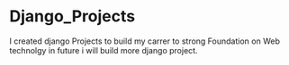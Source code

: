 # Django_Projects
I created django Projects to build my carrer to strong Foundation on Web technolgy in future i will build more django project.
